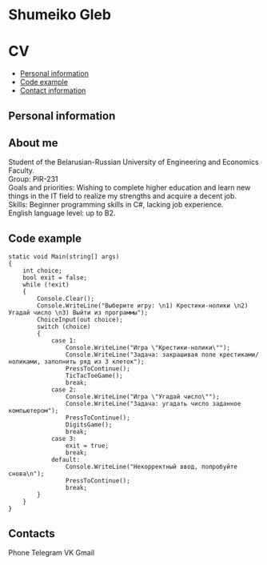 # **Shumeiko Gleb**
# **CV**

* [Personal information](#personalinformation)  
* [Code example](#codeexample)  
* [Contact information](#contacts)

## Personal information
## About me
Student of the Belarusian-Russian University of Engineering and Economics Faculty.  
Group: PIR-231  
Goals and priorities: Wishing to complete higher education and learn new things in the IT field to realize my strengths and acquire a decent job.  
Skills: Beginner programming skills in C#, lacking job experience.  
English language level: up to B2.

## Code example
```
static void Main(string[] args)
{
    int choice;
    bool exit = false;
    while (!exit)
    {
        Console.Clear();
        Console.WriteLine("Выберите игру: \n1) Крестики-нолики \n2) Угадай число \n3) Выйти из программы");
        ChoiceInput(out choice);
        switch (choice)
        {
            case 1:
                Console.WriteLine("Игра \"Крестики-нолики\"");
                Console.WriteLine("Задача: закрашивая поле крестиками/ноликами, заполнить ряд из 3 клеток");
                PressToContinue();
                TicTacToeGame();
                break;
            case 2:
                Console.WriteLine("Игра \"Угадай число\"");
                Console.WriteLine("Задача: угадать число заданное компьютером");
                PressToContinue();
                DigitsGame();
                break;
            case 3:
                exit = true;
                break;
            default:
                Console.WriteLine("Некорректный ввод, попробуйте снова\n");
                PressToContinue();
                break;
        }
    }
}
```
## Contacts
Phone Telegram VK Gmail
